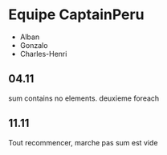 # Equipe CaptainPeru
* Alban
* Gonzalo
* Charles-Henri

## 04.11
sum contains no elements. deuxieme foreach
## 11.11
Tout recommencer, marche pas sum est vide